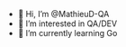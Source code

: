 - 👋 Hi, I’m @MathieuD-QA
- 👀 I’m interested in QA/DEV
- 🌱 I’m currently learning Go


<!---
MathieuD-QA/MathieuD-QA is a ✨ special ✨ repository because its `README.md` (this file) appears on your GitHub profile.
You can click the Preview link to take a look at your changes.
--->
